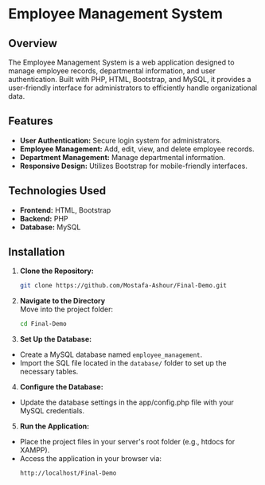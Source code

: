 # Employee Management System

## Overview

The Employee Management System is a web application designed to manage employee records, departmental information, and user authentication. Built with PHP, HTML, Bootstrap, and MySQL, it provides a user-friendly interface for administrators to efficiently handle organizational data.

## Features

- **User Authentication:** Secure login system for administrators.
- **Employee Management:** Add, edit, view, and delete employee records.
- **Department Management:** Manage departmental information.
- **Responsive Design:** Utilizes Bootstrap for mobile-friendly interfaces.

## Technologies Used

- **Frontend:** HTML, Bootstrap
- **Backend:** PHP
- **Database:** MySQL

## Installation

1. **Clone the Repository:**
   ```bash
   git clone https://github.com/Mostafa-Ashour/Final-Demo.git
2. **Navigate to the Directory**  
   Move into the project folder:  
   ```bash
   cd Final-Demo

3. **Set Up the Database:** 
- Create a MySQL database named `employee_management`.  
- Import the SQL file located in the `database/` folder to set up the necessary tables.

4. **Configure the Database:**
- Update the database settings in the app/config.php file with your MySQL credentials.

5. **Run the Application:**

- Place the project files in your server's root folder (e.g., htdocs for XAMPP).
- Access the application in your browser via:
   ```bash
   http://localhost/Final-Demo
